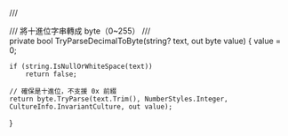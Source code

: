 /// <summary>
/// 將十進位字串轉成 byte（0~255）
/// </summary>
private bool TryParseDecimalToByte(string? text, out byte value)
{
    value = 0;

    if (string.IsNullOrWhiteSpace(text))
        return false;

    // 確保是十進位，不支援 0x 前綴
    return byte.TryParse(text.Trim(), NumberStyles.Integer, CultureInfo.InvariantCulture, out value);
}
